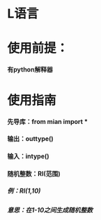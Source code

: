 # L语言
# 使用前提：
#### 有python解释器
# 使用指南
#### 先导库：from mian import *
#### 输出：outtype()
#### 输入：intype()
#### 随机整数：RI(范围)
##### 例：RI(1,10)
##### 意思：在1-10之间生成随机整数
